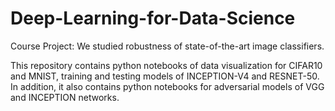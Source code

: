 # Deep-Learning-for-Data-Science
Course Project:  We studied robustness of state-of-the-art image classifiers. 

This repository contains python notebooks of data visualization for CIFAR10 and MNIST, training and testing models of INCEPTION-V4 and RESNET-50. In addition, it also contains python notebooks for adversarial models of VGG and INCEPTION networks.

